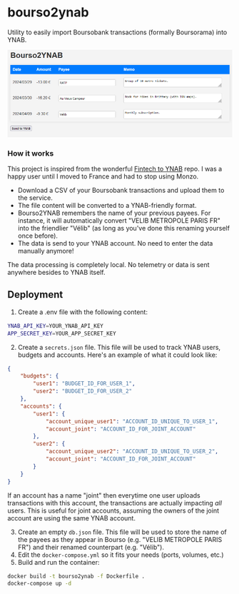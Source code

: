 # bourso2ynab
Utility to easily import Boursobank transactions (formally Boursorama) into YNAB.

![Bourso2YNAB "Review Transaction" page](imgs/review_transactions.png "Easily import your Bourso transactions into YNAB")

### How it works

This project is inspired from the wonderful [Fintech to YNAB](https://github.com/syncforynab/fintech-to-ynab) repo. I was a happy user until I moved to France and had to stop using Monzo.

- Download a CSV of your Boursobank transactions and upload them to the service.
- The file content will be converted to a YNAB-friendly format.
- Bourso2YNAB remembers the name of your previous payees. For instance, it will automatically convert "VELIB METROPOLE PARIS FR" into the friendlier "Vélib" (as long as you've done this renaming yourself once before).
- The data is send to your YNAB account. No need to enter the data manually anymore!

The data processing is completely local. No telemetry or data is sent anywhere besides to YNAB itself.

## Deployment

1. Create a .env file with the following content:
```bash
YNAB_API_KEY=YOUR_YNAB_API_KEY
APP_SECRET_KEY=YOUR_APP_SECRET_KEY
```
2. Create a `secrets.json` file. This file will be used to track YNAB users, budgets and accounts. Here's an example of what it could look like:
```json
{
    "budgets": {
        "user1": "BUDGET_ID_FOR_USER_1",
        "user2": "BUDGET_ID_FOR_USER_2"
    },
    "accounts": {
        "user1": {
            "account_unique_user1": "ACCOUNT_ID_UNIQUE_TO_USER_1",
            "account_joint": "ACCOUNT_ID_FOR_JOINT_ACCOUNT"
        },
        "user2": {
            "account_unique_user2": "ACCOUNT_ID_UNIQUE_TO_USER_2",
            "account_joint": "ACCOUNT_ID_FOR_JOINT_ACCOUNT"
        }
    }
}
```  

If an account has a name "joint" then everytime one user uploads transactions with this account, the transactions are actually impacting _all_ users. This is useful for joint accounts, assuming the owners of the joint account are using the same YNAB account.

3. Create an empty `db.json` file. This file will be used to store the name of the payees as they appear in Bourso (e.g. "VELIB METROPOLE PARIS FR") and their renamed counterpart (e.g. "Vélib").
4. Edit the `docker-compose.yml` so it fits your needs (ports, volumes, etc.)
5. Build and run the container:
```bash
docker build -t bourso2ynab -f Dockerfile .
docker-compose up -d
```
